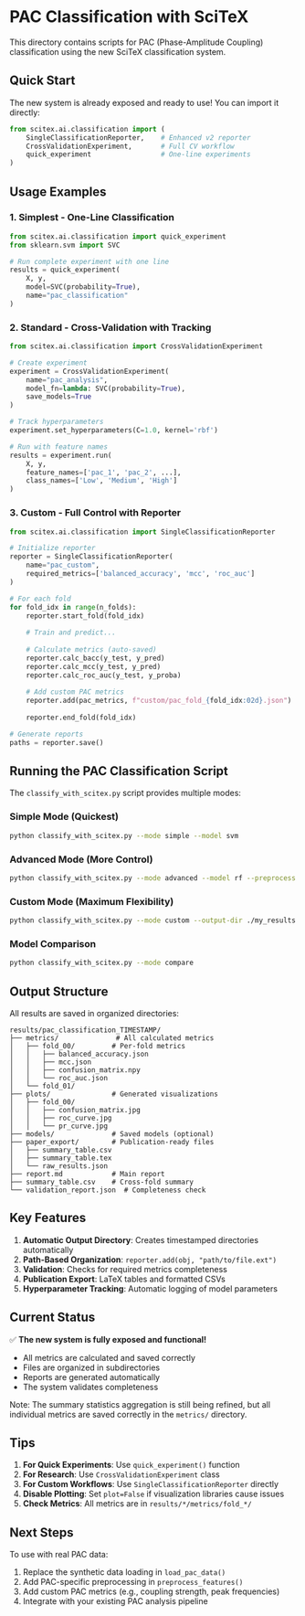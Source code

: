 # PAC Classification with SciTeX

This directory contains scripts for PAC (Phase-Amplitude Coupling) classification using the new SciTeX classification system.

## Quick Start

The new system is already exposed and ready to use! You can import it directly:

```python
from scitex.ai.classification import (
    SingleClassificationReporter,    # Enhanced v2 reporter
    CrossValidationExperiment,       # Full CV workflow
    quick_experiment                 # One-line experiments
)
```

## Usage Examples

### 1. Simplest - One-Line Classification

```python
from scitex.ai.classification import quick_experiment
from sklearn.svm import SVC

# Run complete experiment with one line
results = quick_experiment(
    X, y,
    model=SVC(probability=True),
    name="pac_classification"
)
```

### 2. Standard - Cross-Validation with Tracking

```python
from scitex.ai.classification import CrossValidationExperiment

# Create experiment
experiment = CrossValidationExperiment(
    name="pac_analysis",
    model_fn=lambda: SVC(probability=True),
    save_models=True
)

# Track hyperparameters
experiment.set_hyperparameters(C=1.0, kernel='rbf')

# Run with feature names
results = experiment.run(
    X, y,
    feature_names=['pac_1', 'pac_2', ...],
    class_names=['Low', 'Medium', 'High']
)
```

### 3. Custom - Full Control with Reporter

```python
from scitex.ai.classification import SingleClassificationReporter

# Initialize reporter
reporter = SingleClassificationReporter(
    name="pac_custom",
    required_metrics=['balanced_accuracy', 'mcc', 'roc_auc']
)

# For each fold
for fold_idx in range(n_folds):
    reporter.start_fold(fold_idx)
    
    # Train and predict...
    
    # Calculate metrics (auto-saved)
    reporter.calc_bacc(y_test, y_pred)
    reporter.calc_mcc(y_test, y_pred)
    reporter.calc_roc_auc(y_test, y_proba)
    
    # Add custom PAC metrics
    reporter.add(pac_metrics, f"custom/pac_fold_{fold_idx:02d}.json")
    
    reporter.end_fold(fold_idx)

# Generate reports
paths = reporter.save()
```

## Running the PAC Classification Script

The `classify_with_scitex.py` script provides multiple modes:

### Simple Mode (Quickest)
```bash
python classify_with_scitex.py --mode simple --model svm
```

### Advanced Mode (More Control)
```bash
python classify_with_scitex.py --mode advanced --model rf --preprocess
```

### Custom Mode (Maximum Flexibility)
```bash
python classify_with_scitex.py --mode custom --output-dir ./my_results
```

### Model Comparison
```bash
python classify_with_scitex.py --mode compare
```

## Output Structure

All results are saved in organized directories:

```
results/pac_classification_TIMESTAMP/
├── metrics/              # All calculated metrics
│   ├── fold_00/         # Per-fold metrics
│   │   ├── balanced_accuracy.json
│   │   ├── mcc.json
│   │   ├── confusion_matrix.npy
│   │   └── roc_auc.json
│   └── fold_01/
├── plots/               # Generated visualizations
│   ├── fold_00/
│   │   ├── confusion_matrix.jpg
│   │   ├── roc_curve.jpg
│   │   └── pr_curve.jpg
├── models/              # Saved models (optional)
├── paper_export/        # Publication-ready files
│   ├── summary_table.csv
│   ├── summary_table.tex
│   └── raw_results.json
├── report.md            # Main report
├── summary_table.csv    # Cross-fold summary
└── validation_report.json  # Completeness check
```

## Key Features

1. **Automatic Output Directory**: Creates timestamped directories automatically
2. **Path-Based Organization**: `reporter.add(obj, "path/to/file.ext")`
3. **Validation**: Checks for required metrics completeness
4. **Publication Export**: LaTeX tables and formatted CSVs
5. **Hyperparameter Tracking**: Automatic logging of model parameters

## Current Status

✅ **The new system is fully exposed and functional!**

- All metrics are calculated and saved correctly
- Files are organized in subdirectories
- Reports are generated automatically
- The system validates completeness

Note: The summary statistics aggregation is still being refined, but all individual metrics are saved correctly in the `metrics/` directory.

## Tips

1. **For Quick Experiments**: Use `quick_experiment()` function
2. **For Research**: Use `CrossValidationExperiment` class
3. **For Custom Workflows**: Use `SingleClassificationReporter` directly
4. **Disable Plotting**: Set `plot=False` if visualization libraries cause issues
5. **Check Metrics**: All metrics are in `results/*/metrics/fold_*/`

## Next Steps

To use with real PAC data:

1. Replace the synthetic data loading in `load_pac_data()`
2. Add PAC-specific preprocessing in `preprocess_features()`
3. Add custom PAC metrics (e.g., coupling strength, peak frequencies)
4. Integrate with your existing PAC analysis pipeline